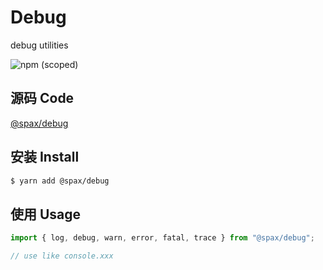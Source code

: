 # Debug

debug utilities

![npm (scoped)](https://img.shields.io/npm/v/@spax/debug?color=4caf50)

## 源码 Code

[@spax/debug](https://github.com/spaxjs/spax/tree/master/packages/debug)

## 安装 Install

```bash
$ yarn add @spax/debug
```

## 使用 Usage

```typescript
import { log, debug, warn, error, fatal, trace } from "@spax/debug";

// use like console.xxx
```
